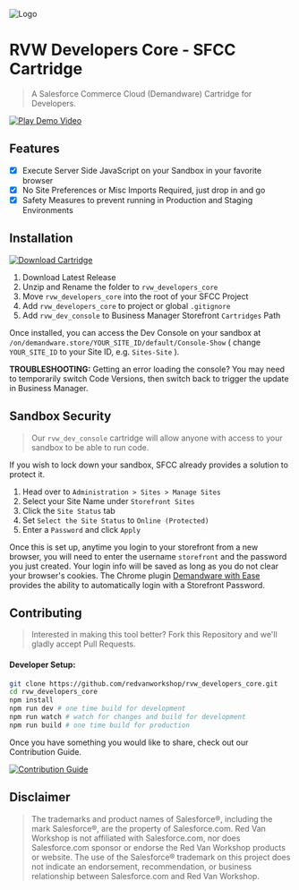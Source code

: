 ![Logo](https://red-van-workshop.s3.us-east-1.amazonaws.com/logo.png "Logo")

RVW Developers Core - SFCC Cartridge
===

> A Salesforce Commerce Cloud (Demandware) Cartridge for Developers.

[![Play Demo Video](https://red-van-workshop.s3.us-east-1.amazonaws.com/dc-video-still.png)](https://vimeo.com/476962367/5c830f9227 "Play Demo Video")

## Features

- [X] Execute Server Side JavaScript on your Sandbox in your favorite browser
- [X] No Site Preferences or Misc Imports Required, just drop in and go
- [X] Safety Measures to prevent running in Production and Staging Environments

Installation
---

[![Download Cartridge](https://img.shields.io/badge/Download_Cartridge-blue.svg?logo=github&style=for-the-badge)](https://github.com/redvanworkshop/rvw_developers_core/releases/latest)

1. Download Latest Release
2. Unzip and Rename the folder to `rvw_developers_core`
3. Move `rvw_developers_core` into the root of your SFCC Project
4. Add `rvw_developers_core` to project or global `.gitignore`
5. Add `rvw_dev_console` to Business Manager Storefront `Cartridges` Path

Once installed, you can access the Dev Console on your sandbox at `/on/demandware.store/YOUR_SITE_ID/default/Console-Show` ( change `YOUR_SITE_ID` to your Site ID, e.g. `Sites-Site` ).

**TROUBLESHOOTING:** Getting an error loading the console? You may need to temporarily switch Code Versions, then switch back to trigger the update in Business Manager.

Sandbox Security
---

> Our `rvw_dev_console` cartridge will allow anyone with access to your sandbox to be able to run code.

If you wish to lock down your sandbox, SFCC already provides a solution to protect it.

1. Head over to `Administration > Sites > Manage Sites`
2. Select your Site Name under `Storefront Sites`
3. Click the `Site Status` tab
4. Set `Select the Site Status` to `Online (Protected)`
5. Enter a `Password` and click `Apply`

Once this is set up, anytime you login to your storefront from a new browser, you will need to enter the username `storefront` and the password you just created. Your login info will be saved as long as you do not clear your browser's cookies. The Chrome plugin [Demandware with Ease](https://chrome.google.com/webstore/detail/demandware-with-ease/ffhabonelknmejmdnekedmijlhebpcio) provides the ability to automatically login with a Storefront Password.

Contributing
---

> Interested in making this tool better?  Fork this Repository and we'll gladly accept Pull Requests.

#### Developer Setup:

```bash
git clone https://github.com/redvanworkshop/rvw_developers_core.git
cd rvw_developers_core
npm install
npm run dev # one time build for development
npm run watch # watch for changes and build for development
npm run build # one time build for production
```

Once you have something you would like to share, check out our Contribution Guide.

[![Contribution Guide](https://img.shields.io/badge/Contribution_Guide-EEEEEE.svg?logo=github&logoColor=black&style=for-the-badge)](https://github.com/redvanworkshop/rvw_developers_core/blob/develop/.github/CONTRIBUTING.md)

Disclaimer
---

> The trademarks and product names of Salesforce®, including the mark Salesforce®, are the property of Salesforce.com. Red Van Workshop is not affiliated with Salesforce.com, nor does Salesforce.com sponsor or endorse the Red Van Workshop products or website. The use of the Salesforce® trademark on this project does not indicate an endorsement, recommendation, or business relationship between Salesforce.com and Red Van Workshop.
